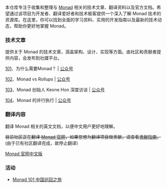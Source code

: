 
本仓库专注于收集和整理与 [Monad](https://docs.monad.xyz/) 相关的技术文章、翻译资料以及官方文档。希望通过该项目为开发者、翻译爱好者和技术极客提供一个深入了解 Monad 技术的资源库。在这里，你可以找到全面的学习资料、实用的开发指南以及最新的技术动态，帮助你更好地掌握 Monad。


### 技术文章

提供关于 Monad 的技术文章，涵盖架构、设计、实现等方面。由社区和贡献者提供内容，会发布到社媒平台。

[101](./articles/101_为什么需要Monad.md)、为什么需要Monad？ | [公众号](https://mp.weixin.qq.com/s/I323A1NdK_EANBRY2IZaeg)

[102](./articles/102_MonadvsRollups.md)、Monad vs Rollups | [公众号](https://mp.weixin.qq.com/s/bBfahNNgcBRaSmOdpvPCmA)

[103](./articles/103_KeoneHon访谈.md)、Monad 创始人 Keone Hon 深度访谈 | [公众号](https://mp.weixin.qq.com/s/kEtQY-ojT8MZX6rfyaJH0A)

[104](./articles/104_Monad的并行执行.md)、Monad 的并行执行 | [公众号](https://mp.weixin.qq.com/s/oc0UnOYX-f5Q1wKF4DYySg)


### 翻译内容

翻译 Monad 相关的英文文档，以便中文用户更好地理解。

~~目前社区正在翻译 [Monad 官网](https://docs.monad.xyz/)，如果您想为翻译项目做贡献，请查看[贡献指南](./translations/readme.md)。~~ (由于已有社区翻译完成，故停止翻译)

[Monad 官网中文版](https://monad.docszh.com/)


### 活动

- [Monad 101 中国巡回之旅](./dapp101/readme.md)
